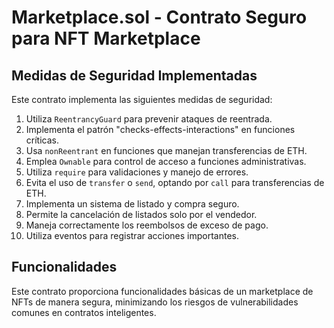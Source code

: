 # Marketplace.sol - Contrato Seguro para NFT Marketplace

## Medidas de Seguridad Implementadas

Este contrato implementa las siguientes medidas de seguridad:

1. Utiliza `ReentrancyGuard` para prevenir ataques de reentrada.
2. Implementa el patrón "checks-effects-interactions" en funciones críticas.
3. Usa `nonReentrant` en funciones que manejan transferencias de ETH.
4. Emplea `Ownable` para control de acceso a funciones administrativas.
5. Utiliza `require` para validaciones y manejo de errores.
6. Evita el uso de `transfer` o `send`, optando por `call` para transferencias de ETH.
7. Implementa un sistema de listado y compra seguro.
8. Permite la cancelación de listados solo por el vendedor.
9. Maneja correctamente los reembolsos de exceso de pago.
10. Utiliza eventos para registrar acciones importantes.

## Funcionalidades

Este contrato proporciona funcionalidades básicas de un marketplace de NFTs de manera segura, minimizando los riesgos de vulnerabilidades comunes en contratos inteligentes.

